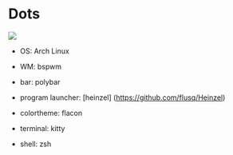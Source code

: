 # Dots 

![](./screnn.png)

- OS: Arch Linux
- WM: bspwm

- bar: polybar
- program launcher: [heinzel] (https://github.com/flusq/Heinzel) 
- colortheme: flacon
- terminal: kitty
- shell: zsh

